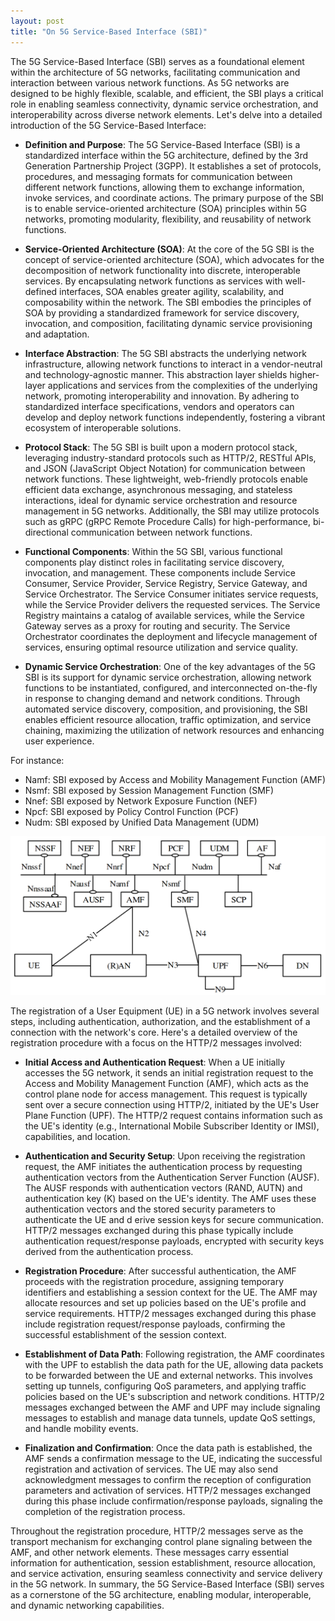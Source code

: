```yaml
---
layout: post
title: "On 5G Service-Based Interface (SBI)"
---
```


The 5G Service-Based Interface (SBI) serves as a foundational element within the architecture 
of 5G networks, facilitating communication and interaction between various network functions. 
As 5G networks are designed to be highly flexible, scalable, and efficient, the SBI plays a 
critical role in enabling seamless connectivity, dynamic service orchestration, and 
interoperability across diverse network elements. Let's delve into a detailed introduction of 
the 5G Service-Based Interface:

  - **Definition and Purpose**: The 5G Service-Based Interface (SBI) is a standardized
    interface within the 5G architecture, defined by the 3rd Generation Partnership Project
    (3GPP). It establishes a set of protocols, procedures, and messaging formats for
    communication between different network functions, allowing them to exchange information,
    invoke services, and coordinate actions. The primary purpose of the SBI is to enable
    service-oriented architecture (SOA) principles within 5G networks, promoting modularity,
    flexibility, and reusability of network functions.

  - **Service-Oriented Architecture (SOA)**: At the core of the 5G SBI is the concept of
    service-oriented architecture (SOA), which advocates for the decomposition of network
    functionality into discrete, interoperable services. By encapsulating network functions
    as services with well-defined interfaces, SOA enables greater agility, scalability, and
    composability within the network. The SBI embodies the principles of SOA by providing a
    standardized framework for service discovery, invocation, and composition, facilitating
    dynamic service provisioning and adaptation.

  - **Interface Abstraction**: The 5G SBI abstracts the underlying network infrastructure,
    allowing network functions to interact in a vendor-neutral and technology-agnostic manner.
    This abstraction layer shields higher-layer applications and services from the complexities
    of the underlying network, promoting interoperability and innovation. By adhering to
    standardized interface specifications, vendors and operators can develop and deploy network
    functions independently, fostering a vibrant ecosystem of interoperable solutions.

  - **Protocol Stack**: The 5G SBI is built upon a modern protocol stack, leveraging
    industry-standard protocols such as HTTP/2, RESTful APIs, and JSON (JavaScript Object
    Notation) for communication between network functions. These lightweight, web-friendly
    protocols enable efficient data exchange, asynchronous messaging, and stateless interactions,
    ideal for dynamic service orchestration and resource management in 5G networks. Additionally,
    the SBI may utilize protocols such as gRPC (gRPC Remote Procedure Calls) for high-performance,
    bi-directional communication between network functions.

  - **Functional Components**: Within the 5G SBI, various functional components play distinct
    roles in facilitating service discovery, invocation, and management. These components include
    Service Consumer, Service Provider, Service Registry, Service Gateway, and Service Orchestrator.
    The Service Consumer initiates service requests, while the Service Provider delivers the
    requested services. The Service Registry maintains a catalog of available services, while the
    Service Gateway serves as a proxy for routing and security. The Service Orchestrator coordinates
    the deployment and lifecycle management of services, ensuring optimal resource utilization and
    service quality.

  - **Dynamic Service Orchestration**: One of the key advantages of the 5G SBI is its support for
    dynamic service orchestration, allowing network functions to be instantiated, configured, and
    interconnected on-the-fly in response to changing demand and network conditions. Through
    automated service discovery, composition, and provisioning, the SBI enables efficient resource
    allocation, traffic optimization, and service chaining, maximizing the utilization of network
    resources and enhancing user experience.

For instance:

  - Namf: SBI exposed by Access and Mobility Management Function (AMF)
  - Nsmf: SBI exposed by Session Management Function (SMF)
  - Nnef: SBI exposed by Network Exposure Function (NEF)
  - Npcf: SBI exposed by Policy Control Function  (PCF)
  - Nudm: SBI exposed by Unified Data Management (UDM)

![5G System architecture](assets/posts/5gc-sbi.png "5G System architecture")

The registration of a User Equipment (UE) in a 5G network involves several steps, including 
authentication, authorization, and the establishment of a connection with the network's core. 
Here's a detailed overview of the registration procedure with a focus on the HTTP/2 messages 
involved:

  - **Initial Access and Authentication Request**: When a UE initially accesses the 5G network, it
    sends an initial registration request to the Access and Mobility Management Function (AMF),
    which acts as the control plane node for access management. This request is typically sent over
    a secure connection using HTTP/2, initiated by the UE's User Plane Function (UPF). The HTTP/2
    request contains information such as the UE's identity (e.g., International Mobile Subscriber
    Identity or IMSI), capabilities, and location.

  - **Authentication and Security Setup**: Upon receiving the registration request, the AMF
    initiates the authentication process by requesting authentication vectors from the
    Authentication Server Function (AUSF). The AUSF responds with authentication vectors
    (RAND, AUTN) and authentication key (K) based on the UE's identity. The AMF uses these
    authentication vectors and the stored security parameters to authenticate the UE and d
    erive session keys for secure communication. HTTP/2 messages exchanged during this phase
    typically include authentication request/response payloads, encrypted with security keys
    derived from the authentication process.

  - **Registration Procedure**: After successful authentication, the AMF proceeds with the
    registration procedure, assigning temporary identifiers and establishing a session context
    for the UE. The AMF may allocate resources and set up policies based on the UE's profile and
    service requirements. HTTP/2 messages exchanged during this phase include registration
    request/response payloads, confirming the successful establishment of the session context.

  - **Establishment of Data Path**: Following registration, the AMF coordinates with the UPF to
    establish the data path for the UE, allowing data packets to be forwarded between the UE and
    external networks. This involves setting up tunnels, configuring QoS parameters, and applying
    traffic policies based on the UE's subscription and network conditions. HTTP/2 messages
    exchanged between the AMF and UPF may include signaling messages to establish and manage data
    tunnels, update QoS settings, and handle mobility events.

  - **Finalization and Confirmation**: Once the data path is established, the AMF sends a
    confirmation message to the UE, indicating the successful registration and activation of
    services. The UE may also send acknowledgment messages to confirm the reception of configuration
    parameters and activation of services. HTTP/2 messages exchanged during this phase include
    confirmation/response payloads, signaling the completion of the registration process.

Throughout the registration procedure, HTTP/2 messages serve as the transport mechanism for 
exchanging control plane signaling between the AMF, and other network elements. These messages carry 
essential information for authentication, session establishment, resource allocation, and service 
activation, ensuring seamless connectivity and service delivery in the 5G network. In summary, the 
5G Service-Based Interface (SBI) serves as a cornerstone of the 5G architecture, enabling modular, 
interoperable, and dynamic networking capabilities.
